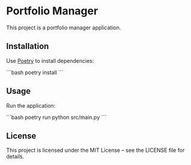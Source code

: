 # Portfolio Manager

This project is a portfolio manager application.

## Installation

Use [Poetry](https://python-poetry.org/) to install dependencies:

\`\`\`bash
poetry install
\`\`\`

## Usage

Run the application:

\`\`\`bash
poetry run python src/main.py
\`\`\`

## License

This project is licensed under the MIT License – see the LICENSE file for details.
